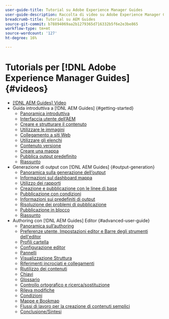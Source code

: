 ```yaml
---
user-guide-title: Tutorial su Adobe Experience Manager Guides
user-guide-description: Raccolta di video su Adobe Experience Manager Guides.
breadcrumb-title: Tutorial su AEM Guides
source-git-commit: b78894069aa2b1279365d716332b5f6e2e3be865
workflow-type: tm+mt
source-wordcount: '127'
ht-degree: 16%

---
```



# Tutorials per [!DNL Adobe Experience Manager Guides] {#videos}

+ [[!DNL AEM Guides] Video](overview.md)
+ Guida introduttiva a [!DNL AEM Guides] {#getting-started}
   + [Panoramica introduttiva](./course-1/overview.md)
   + [Interfaccia utente dell’AEM](./course-1/understanding-the-aem-user-interface.md)
   + [Creare e strutturare il contenuto](./course-1/creating-and-structuring-content.md)
   + [Utilizzare le immagini](./course-1/working-with-images.md)
   + [Collegamento a siti Web](./course-1/linking-to-websites.md)
   + [Utilizzare gli elenchi](./course-1/working-with-lists.md)
   + [Contenuto versione](./course-1/versioning-content.md)
   + [Creare una mappa](./course-1/creating-a-map.md)
   + [Pubblica output predefinito](./course-1/publishing-default-output.md)
   + [Riassunto](./course-1/recap.md)
+ Generazione di output con [!DNL AEM Guides] {#output-generation}
   + [Panoramica sulla generazione dell’output](./course-2/overview.md)
   + [Informazioni sul dashboard mappa](./course-2/introduction-to-the-map-dashboard.md)
   + [Utilizzo dei rapporti](./course-2/working-with-reports.md)
   + [Creazione e pubblicazione con le linee di base](./course-2/creating-and-publishing-with-baselines.md)
   + [Pubblicazione con condizioni](./course-2/publishing-with-conditions.md)
   + [Informazioni sui predefiniti di output](./course-2/output-presets.md)
   + [Risoluzione dei problemi di pubblicazione](./course-2/troubleshooting-publishing-errors.md)
   + [Pubblicazione in blocco](./course-2/bulk-publishing.md)
   + [Riassunto](./course-2/recap.md)
+ Authoring con [!DNL AEM Guides] Editor {#advanced-user-guide}
   + [Panoramica sull’authoring](./course-3/overview.md)
   + [Preferenze utente, Impostazioni editor e Barre degli strumenti dell&#39;editor](./course-3/user-settings-preferences-toolbars.md)
   + [Profili cartella](./course-3/folder-profiles.md)
   + [Configurazione editor](./course-3/editor-configuration.md)
   + [Pannelli](./course-3/panels.md)
   + [Visualizzazione Struttura](./course-3/outline-view.md)
   + [Riferimenti incrociati e collegamenti](./course-3/cross-references-and-links.md)
   + [Riutilizzo dei contenuti](./course-3/content-reuse.md)
   + [Chiavi](./course-3/keys.md)
   + [Glossario](./course-3/glossary.md)
   + [Controllo ortografico e ricerca/sostituzione](./course-3/spell-check.md)
   + [Rileva modifiche](./course-3/track-changes.md)
   + [Condizioni](./course-3/conditions.md)
   + [Mappe e Bookmap](./course-3/maps-and-bookmaps.md)
   + [Flussi di lavoro per la creazione di contenuti semplici](./course-3/simple-content-creation-workflows.md)
   + [Conclusione/Sintesi](./course-3/recap.md)